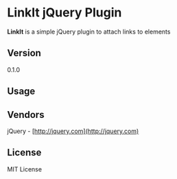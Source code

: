 # LinkIt jQuery Plugin #

**LinkIt** is a simple jQuery plugin to attach links to elements

## Version ##
0.1.0

## Usage ##


## Vendors ##
jQuery - [http://jquery.com](http://jquery.com)



## License ##
MIT License
